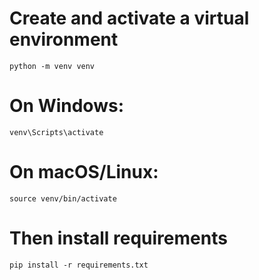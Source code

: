 
# Create and activate a virtual environment
`python -m venv venv`

# On Windows:
`venv\Scripts\activate`

# On macOS/Linux:
`source venv/bin/activate`

# Then install requirements
`pip install -r requirements.txt`

